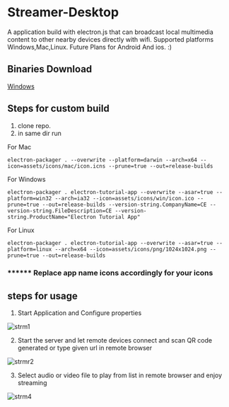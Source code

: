 # Streamer-Desktop
A application build with electron.js that can broadcast local multimedia content to other nearby devices directly with wifi. 
Supported platforms Windows,Mac,Linux.
Future Plans for Android And ios. :)

##  Binaries Download
[Windows](https://github.com/sps014/Streamer-Desktop/releases/download/0.1/streamer-win32-ia32.zip)

## Steps for custom build
1. clone repo.
2. in same dir run

For Mac
   
```
electron-packager . --overwrite --platform=darwin --arch=x64 --icon=assets/icons/mac/icon.icns --prune=true --out=release-builds
```

For Windows
```
electron-packager . electron-tutorial-app --overwrite --asar=true --platform=win32 --arch=ia32 --icon=assets/icons/win/icon.ico --prune=true --out=release-builds --version-string.CompanyName=CE --version-string.FileDescription=CE --version-string.ProductName="Electron Tutorial App"
 ```
For Linux
```
electron-packager . electron-tutorial-app --overwrite --asar=true --platform=linux --arch=x64 --icon=assets/icons/png/1024x1024.png --prune=true --out=release-builds
 ```
### ****** Replace app name icons accordingly for your icons 

## steps for usage

1. Start Application and Configure properties

![strm1](https://user-images.githubusercontent.com/45932883/58746072-a1adb000-8477-11e9-9c91-b8ae00c2627c.PNG)

2. Start the server and let remote devices connect and scan QR code generated or type given url in remote browser

![strmr2](https://user-images.githubusercontent.com/45932883/58746109-0ec14580-8478-11e9-9f94-612ca040a304.PNG)

3. Select audio or video file to play from list in remote browser and enjoy streaming

![strm4](https://user-images.githubusercontent.com/45932883/58746136-534ce100-8478-11e9-982e-826244f7e871.PNG)
